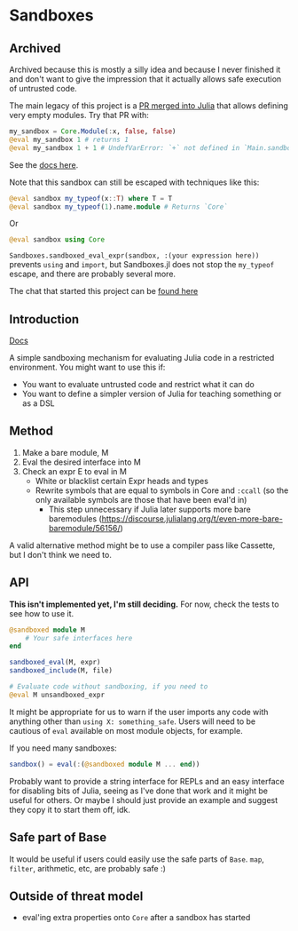# Sandboxes

## Archived

Archived because this is mostly a silly idea and because I never finished it and don't want to give the impression that it actually allows safe execution of untrusted code.

The main legacy of this project is a [PR merged into Julia](https://github.com/JuliaLang/julia/pull/40110) that allows defining very empty modules. Try that PR with:

```jl
my_sandbox = Core.Module(:x, false, false)
@eval my_sandbox 1 # returns 1
@eval my_sandbox 1 + 1 # UndefVarError: `+` not defined in `Main.sandbox`
```

See the [docs here](https://docs.julialang.org/en/v1/base/base/#Core.Module).

Note that this sandbox can still be escaped with techniques like this:

```jl
@eval sandbox my_typeof(x::T) where T = T
@eval sandbox my_typeof(1).name.module # Returns `Core`
```

Or

```jl
@eval sandbox using Core
```

`Sandboxes.sandboxed_eval_expr(sandbox, :(your expression here))` prevents `using` and `import`, but Sandboxes.jl does not stop the `my_typeof` escape, and there are probably several more.

The chat that started this project can be [found here](https://julialang.zulipchat.com/#narrow/channel/274208-helpdesk-.28published.29/topic/Sandbox.20Julia.3F)

## Introduction

[Docs](https://cmcaine.github.io/Sandboxes.jl/dev/)

A simple sandboxing mechanism for evaluating Julia code in a restricted environment.
You might want to use this if:

- You want to evaluate untrusted code and restrict what it can do
- You want to define a simpler version of Julia for teaching something or as a DSL

## Method

1. Make a bare module, M
2. Eval the desired interface into M
3. Check an expr E to eval in M
   - White or blacklist certain Expr heads and types
   - Rewrite symbols that are equal to symbols in Core and `:ccall` (so the only available symbols are those that have been eval'd in)
     - This step unnecessary if Julia later supports more bare baremodules (https://discourse.julialang.org/t/even-more-bare-baremodule/56156/)

A valid alternative method might be to use a compiler pass like Cassette, but I don't think we need to.

## API

**This isn't implemented yet, I'm still deciding.** For now, check the tests to see how to use it.

```jl
@sandboxed module M
    # Your safe interfaces here
end

sandboxed_eval(M, expr)
sandboxed_include(M, file)

# Evaluate code without sandboxing, if you need to
@eval M unsandboxed_expr
```

It might be appropriate for us to warn if the user imports any code with anything other than `using X: something_safe`.
Users will need to be cautious of `eval` available on most module objects, for example.

If you need many sandboxes:

```jl
sandbox() = eval(:(@sandboxed module M ... end))
```

Probably want to provide a string interface for REPLs and an easy interface for disabling bits of Julia, seeing as I've done that work and it might be useful for others.
Or maybe I should just provide an example and suggest they copy it to start them off, idk.

## Safe part of Base

It would be useful if users could easily use the safe parts of `Base`.
`map`, `filter`, arithmetic, etc, are probably safe :)

## Outside of threat model

- eval'ing extra properties onto `Core` after a sandbox has started
